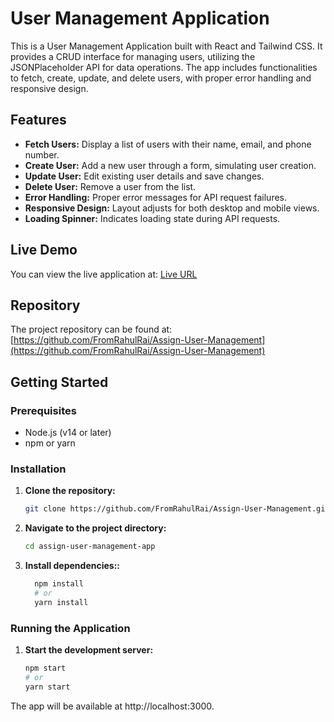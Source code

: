 # User Management Application

This is a User Management Application built with React and Tailwind CSS. It provides a CRUD interface for managing users, utilizing the JSONPlaceholder API for data operations. The app includes functionalities to fetch, create, update, and delete users, with proper error handling and responsive design.

## Features

- **Fetch Users:** Display a list of users with their name, email, and phone number.
- **Create User:** Add a new user through a form, simulating user creation.
- **Update User:** Edit existing user details and save changes.
- **Delete User:** Remove a user from the list.
- **Error Handling:** Proper error messages for API request failures.
- **Responsive Design:** Layout adjusts for both desktop and mobile views.
- **Loading Spinner:** Indicates loading state during API requests.

## Live Demo

You can view the live application at: [Live URL](https://assign-user-management.netlify.app/)

## Repository

The project repository can be found at: [https://github.com/FromRahulRai/Assign-User-Management](https://github.com/FromRahulRai/Assign-User-Management)

## Getting Started

### Prerequisites

- Node.js (v14 or later)
- npm or yarn

### Installation

1. **Clone the repository:**

   ```bash
   git clone https://github.com/FromRahulRai/Assign-User-Management.git

2. **Navigate to the project directory:**

   ```bash
   cd assign-user-management-app
   
3. **Install dependencies::**

   ```bash
     npm install
     # or
     yarn install

### Running the Application

  1. **Start the development server:**

   
      ```bash
      npm start
      # or
      yarn start
The app will be available at http://localhost:3000.



